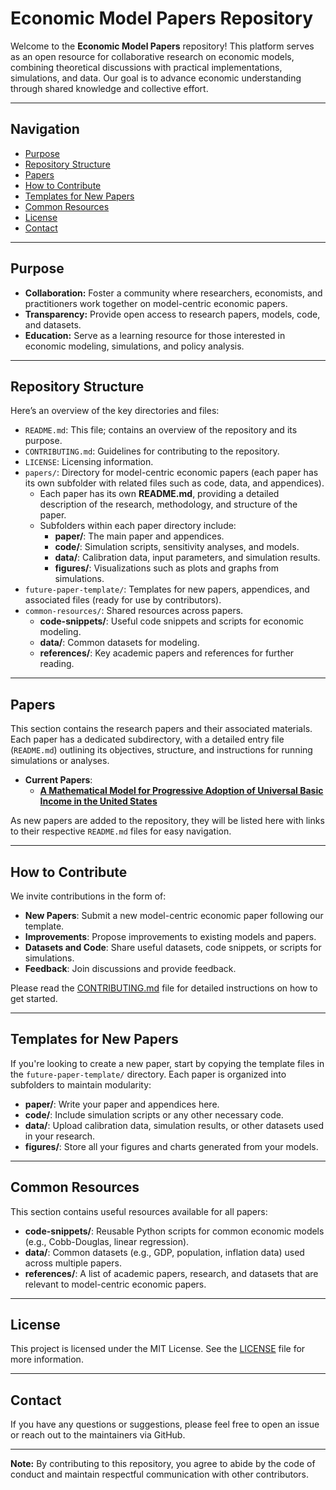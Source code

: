 # **Economic Model Papers Repository**

Welcome to the **Economic Model Papers** repository! This platform serves as an open resource for collaborative research on economic models, combining theoretical discussions with practical implementations, simulations, and data. Our goal is to advance economic understanding through shared knowledge and collective effort.

---

## **Navigation**

- [Purpose](#purpose)
- [Repository Structure](#repository-structure)
- [Papers](#papers)
- [How to Contribute](#how-to-contribute)
- [Templates for New Papers](#templates-for-new-papers)
- [Common Resources](#common-resources)
- [License](#license)
- [Contact](#contact)

---

## **Purpose**

- **Collaboration:** Foster a community where researchers, economists, and practitioners work together on model-centric economic papers.
- **Transparency:** Provide open access to research papers, models, code, and datasets.
- **Education:** Serve as a learning resource for those interested in economic modeling, simulations, and policy analysis.

---

## **Repository Structure**

Here’s an overview of the key directories and files:

- `README.md`: This file; contains an overview of the repository and its purpose.
- `CONTRIBUTING.md`: Guidelines for contributing to the repository.
- `LICENSE`: Licensing information.
- `papers/`: Directory for model-centric economic papers (each paper has its own subfolder with related files such as code, data, and appendices).
  - Each paper has its own **README.md**, providing a detailed description of the research, methodology, and structure of the paper.
  - Subfolders within each paper directory include:
    - **paper/**: The main paper and appendices.
    - **code/**: Simulation scripts, sensitivity analyses, and models.
    - **data/**: Calibration data, input parameters, and simulation results.
    - **figures/**: Visualizations such as plots and graphs from simulations.
- `future-paper-template/`: Templates for new papers, appendices, and associated files (ready for use by contributors).
- `common-resources/`: Shared resources across papers.
  - **code-snippets/**: Useful code snippets and scripts for economic modeling.
  - **data/**: Common datasets for modeling.
  - **references/**: Key academic papers and references for further reading.

---

## **Papers**

This section contains the research papers and their associated materials. Each paper has a dedicated subdirectory, with a detailed entry file (`README.md`) outlining its objectives, structure, and instructions for running simulations or analyses.

- **Current Papers**:
  - **[A Mathematical Model for Progressive Adoption of Universal Basic Income in the United States](papers/UBI-progressive-adoption-model-in-USA/README.md)**

As new papers are added to the repository, they will be listed here with links to their respective `README.md` files for easy navigation.

---

## **How to Contribute**

We invite contributions in the form of:

- **New Papers**: Submit a new model-centric economic paper following our template.
- **Improvements**: Propose improvements to existing models and papers.
- **Datasets and Code**: Share useful datasets, code snippets, or scripts for simulations.
- **Feedback**: Join discussions and provide feedback.

Please read the [CONTRIBUTING.md](CONTRIBUTING.md) file for detailed instructions on how to get started.

---

## **Templates for New Papers**

If you're looking to create a new paper, start by copying the template files in the `future-paper-template/` directory. Each paper is organized into subfolders to maintain modularity:

- **paper/**: Write your paper and appendices here.
- **code/**: Include simulation scripts or any other necessary code.
- **data/**: Upload calibration data, simulation results, or other datasets used in your research.
- **figures/**: Store all your figures and charts generated from your models.

---

## **Common Resources**

This section contains useful resources available for all papers:

- **code-snippets/**: Reusable Python scripts for common economic models (e.g., Cobb-Douglas, linear regression).
- **data/**: Common datasets (e.g., GDP, population, inflation data) used across multiple papers.
- **references/**: A list of academic papers, research, and datasets that are relevant to model-centric economic papers.

---

## **License**

This project is licensed under the MIT License. See the [LICENSE](LICENSE) file for more information.

---

## **Contact**

If you have any questions or suggestions, please feel free to open an issue or reach out to the maintainers via GitHub.

---

**Note:** By contributing to this repository, you agree to abide by the code of conduct and maintain respectful communication with other contributors.
